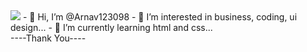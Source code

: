 <img src="C:\Users\abc\Downloads\unnamed.gif">
- 👋 Hi, I’m @Arnav123098
- 👀 I’m interested in business, coding, ui design...
- 🌱 I’m currently learning html and css...<br>
----Thank You----

<!---
Arnav123098/Arnav123098 is a ✨ special ✨ repository because its `README.md` (this file) appears on your GitHub profile.
You can click the Preview link to take a look at your changes.
--->
